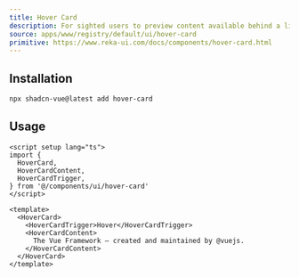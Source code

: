 ```yaml
---
title: Hover Card
description: For sighted users to preview content available behind a link.
source: apps/www/registry/default/ui/hover-card
primitive: https://www.reka-ui.com/docs/components/hover-card.html
---
```


<ComponentPreview name="HoverCardDemo" />

## Installation

```bash
npx shadcn-vue@latest add hover-card
```
## Usage

```vue
<script setup lang="ts">
import {
  HoverCard,
  HoverCardContent,
  HoverCardTrigger,
} from '@/components/ui/hover-card'
</script>

<template>
  <HoverCard>
    <HoverCardTrigger>Hover</HoverCardTrigger>
    <HoverCardContent>
      The Vue Framework – created and maintained by @vuejs.
    </HoverCardContent>
  </HoverCard>
</template>
```

